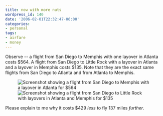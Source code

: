 ```yaml
---
title: now with more nuts
wordpress_id: 140
date: '2006-02-01T22:32:47-06:00'
categories:
- personal
tags:
- airfare
- money
---
```

Observe -- a flight from San Diego to Memphis with one layover in Atlanta costs $564.  A flight from San Diego to Little
Rock with a layover in Atlanta and a layover in Memphis costs $135.  Note that they are the exact same flights from San
Diego to Atlanta and from Atlanta to Memphis. 

<figure class="aligncenter">
  <img src="san-mem-flight.png" 
    alt="Screenshot showing a flight from San Diego to Memphis with a layover in Atlanta for $564" >
  <img src="san-lit-flight.png" 
    alt="Screenshot showing a flight from San Diego to Little Rock with layovers in Atlanta and Memphis for $135" />
</figure>

Please explain to me why it costs $429 *less* to fly 137 miles *further*.

